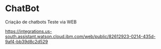 # ChatBot
Criação de chatbots
Teste via WEB


https://integrations.us-south.assistant.watson.cloud.ibm.com/web/public/82612923-0214-435d-9af4-bb39d8c2d529
